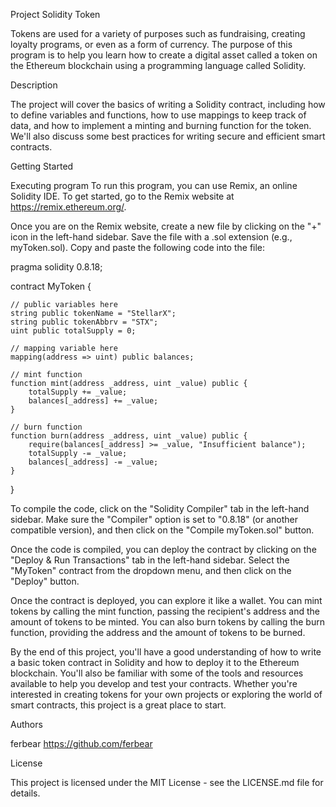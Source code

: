 Project Solidity Token

Tokens are used for a variety of purposes such as fundraising, creating loyalty programs, or even as a form of currency. The purpose of this program is to help you learn how to create a digital asset called a token on the Ethereum blockchain using a programming language called Solidity.


Description

The project will cover the basics of writing a Solidity contract, including how to define variables and functions, how to use mappings to keep track of data, and how to implement a minting and burning function for the token. We'll also discuss some best practices for writing secure and efficient smart contracts.

Getting Started

Executing program
To run this program, you can use Remix, an online Solidity IDE. To get started, go to the Remix website at https://remix.ethereum.org/.

Once you are on the Remix website, create a new file by clicking on the "+" icon in the left-hand sidebar. Save the file with a .sol extension (e.g., myToken.sol). Copy and paste the following code into the file:


pragma solidity 0.8.18;

contract MyToken {

    // public variables here
    string public tokenName = "StellarX";
    string public tokenAbbrv = "STX";
    uint public totalSupply = 0;

    // mapping variable here
    mapping(address => uint) public balances;

    // mint function
    function mint(address _address, uint _value) public {
        totalSupply += _value;
        balances[_address] += _value;
    }
    
    // burn function
    function burn(address _address, uint _value) public {
        require(balances[_address] >= _value, "Insufficient balance");
        totalSupply -= _value;
        balances[_address] -= _value;
    }
}

To compile the code, click on the "Solidity Compiler" tab in the left-hand sidebar. Make sure the "Compiler" option is set to "0.8.18" (or another compatible version), and then click on the "Compile myToken.sol" button.

Once the code is compiled, you can deploy the contract by clicking on the "Deploy & Run Transactions" tab in the left-hand sidebar. Select the "MyToken" contract from the dropdown menu, and then click on the "Deploy" button.

Once the contract is deployed, you can explore it like a wallet. You can mint tokens by calling the mint function, passing the recipient's address and the amount of tokens to be minted. You can also burn tokens by calling the burn function, providing the address and the amount of tokens to be burned.

By the end of this project, you'll have a good understanding of how to write a basic token contract in Solidity and how to deploy it to the Ethereum blockchain. You'll also be familiar with some of the tools and resources available to help you develop and test your contracts. Whether you're interested in creating tokens for your own projects or exploring the world of smart contracts, this project is a great place to start.

Authors

ferbear
https://github.com/ferbear

License

This project is licensed under the MIT License - see the LICENSE.md file for details.
